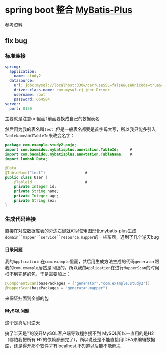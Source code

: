 # spring boot 整合 [MyBatis-Plus](https://baomidou.com/getting-started/)

[参考资料](https://blog.csdn.net/weixin_48279836/article/details/115048463)

## fix bug

###  标准连接



```yml
spring:
  application:
    name: study2
  datasource:
    url: jdbc:mysql://localhost:3306/car?useSSL=false&useUnicode=true&characterEncoding=utf-8
    driver-class-name: com.mysql.cj.jdbc.Driver
    username: root
    password: 064584
server:
  port: 8150
```

主要就是注意url里面`?`前面要换成自己的数据表名

然后因为我的表名叫`test` ,但是一般表名都要是首字母大写，所以我只能多引入`TableName`and`TableId`来改变名字：

```java
package com.example.study2.pojo;
import com.baomidou.mybatisplus.annotation.TableId;     #
import com.baomidou.mybatisplus.annotation.TableName;   #
import lombok.Data;

@Data
@TableName("test")                  #
public class User {
    @TableId                        #
    private Integer id;
    private String name;
    private Integer age;
    private String sex;
}
```

### 生成代码连接

直接在对应数据库表的旁边右键就可以使用图形化mybatis-plus生成`domain``mapper``service``resource.mapper`的一些东西，遇到了几个逆天bug

#### 目录问题

我的`Applicatioin`在`com.example`里面，然后用生成方法生成的代码`generator`跟我的`com.example`居然是同级的，所以我的`Application`在进行`MapperScan`的时候扫不到完整的包，于是需要加上：

```java
@ComponentScan(basePackages = {"generator","com.example.study2"})
@MapperScan(basePackages = "generator.mapper")
```

来保证扫面到全部的包

#### MySQL问题

这个是真尼玛逆天

搞了半天是™的没开MySQL客户端导致程序搜不到 MySQL所以一直用的是H2（哪怕我把所有  H2的依赖都删完了），所以说还是不能直接用IDEA来编辑数据库，还是得开那个软件才有localhost.不知道以后能不能解决

